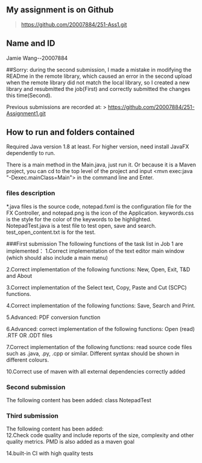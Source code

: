 ## My assignment is on Github
>https://github.com/20007884/251-Ass1.git

## Name and ID
Jamie Wang--20007884

##Sorry: during the second submission, I made a mistake in modifying
 the READme in the remote library, which caused an error in the second 
upload when the remote library did not match the local library, 
so I created a new library and resubmitted the job(First) and
 correctly submitted the changes this time(Second).

Previous submissions are recorded at: >
https://github.com/20007884/251-Assignment1.git

## How to run and folders contained
Required Java version 1.8 at least.
For higher version, need install JavaFX dependently to run.

There is a main method in the Main.java, 
just run it. Or because it is a Maven project, 
you can cd to the top level of the project and 
input <mvn exec:java "-Dexec.mainClass=Main"> in the 
command line and Enter.

### files description
*.java files is the source code, notepad.fxml is the configuration 
file for the FX Controller, and notepad.png is the 
icon of the Application. keywords.css is the style 
for the color of the keywords to be highlighted.
NotepadTest.java is a test file to test open, save and 
search. test_open_content.txt is for the test.

###First submission
The following functions of the task list in Job 1 are implemented： 
1.Correct implementation of the text editor main window (which should also include a main menu)

2.Correct implementation of the following functions: New, Open, Exit, T&D and About

3.Correct implementation of the Select text, Copy, Paste and Cut (SCPC) functions.

4.Correct implementation of the following functions: Save, Search and Print.

5.Advanced: PDF conversion function

6.Advanced: correct implementation of the following functions: Open (read) .RTF OR .ODT files

7.Correct implementation of the following functions: read source code files such as .java, .py, .cpp or similar. 
Different syntax should be shown in different colours.

10.Correct use of maven with all external dependencies correctly added

### Second submission
The following content has been added:   class NotepadTest
 
### Third submission
The following content has been added:   
12.Check code quality and include reports of the size, complexity and other
quality metrics. PMD is also added as a maven goal

14.built-in CI with high quality tests
 

